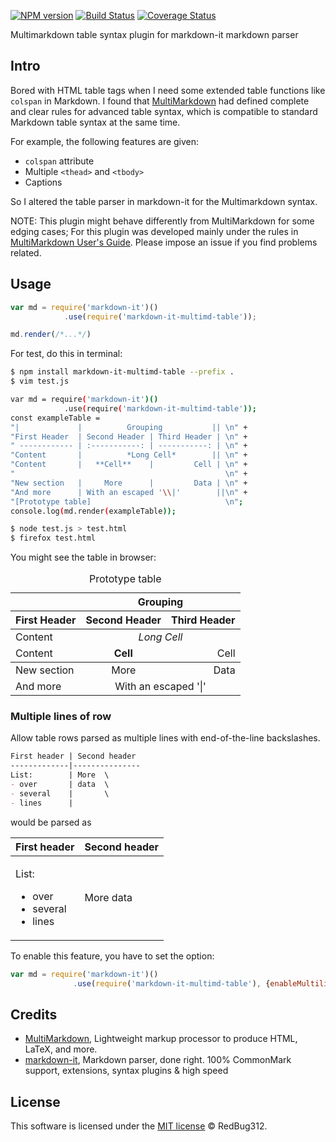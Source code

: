 [![NPM version](https://img.shields.io/npm/v/markdown-it-multimd-table.svg?style=flat)](https://www.npmjs.org/package/markdown-it-multimd-table)
[![Build Status](https://travis-ci.org/RedBug312/markdown-it-multimd-table.svg?branch=master)](https://travis-ci.org/RedBug312/markdown-it-multimd-table)
[![Coverage Status](https://coveralls.io/repos/github/RedBug312/markdown-it-multimd-table/badge.svg?branch=master)](https://coveralls.io/github/RedBug312/markdown-it-multimd-table?branch=master)

Multimarkdown table syntax plugin for markdown-it markdown parser 

## Intro
Bored with HTML table tags when I need some extended table functions like `colspan` in Markdown. I found that [MultiMarkdown](https://fletcher.github.io/MultiMarkdown-6/) had defined complete and clear rules for advanced table syntax, which is compatible to standard Markdown table syntax at the same time.

For example, the following features are given:
* `colspan` attribute
* Multiple `<thead>` and `<tbody>`
* Captions

So I altered the table parser in markdown-it for the Multimarkdown syntax.

NOTE: This plugin might behave differently from MultiMarkdown for some edging cases; For this plugin was developed mainly under the rules in [MultiMarkdown User's Guide](http://fletcher.github.io/MultiMarkdown-5/tables). Please impose an issue if you find problems related.

## Usage
```javascript
var md = require('markdown-it')()
            .use(require('markdown-it-multimd-table'));

md.render(/*...*/)
```

For test, do this in terminal:
```bash
$ npm install markdown-it-multimd-table --prefix .
$ vim test.js

var md = require('markdown-it')()
            .use(require('markdown-it-multimd-table'));
const exampleTable =
"|             |          Grouping           || \n" +
"First Header  | Second Header | Third Header | \n" +
" ------------ | :-----------: | -----------: | \n" +
"Content       |          *Long Cell*        || \n" +
"Content       |   **Cell**    |         Cell | \n" +
"                                               \n" +
"New section   |     More      |         Data | \n" +
"And more      | With an escaped '\\|'        ||\n" +
"[Prototype table]                              \n";
console.log(md.render(exampleTable));

$ node test.js > test.html
$ firefox test.html
```

You might see the table in browser:

<table>
<thead>
<tr>
<th></th>
<th style="text-align:center" colspan="2">Grouping</th>
</tr>
<tr>
<th>First Header</th>
<th style="text-align:center">Second Header</th>
<th style="text-align:right">Third Header</th>
</tr>
</thead>
<tbody>
<tr>
<td>Content</td>
<td style="text-align:center" colspan="2"><em>Long Cell</em></td>
</tr>
<tr>
<td>Content</td>
<td style="text-align:center"><strong>Cell</strong></td>
<td style="text-align:right">Cell</td>
</tr>
</tbody>
<tbody>
<tr>
<td>New section</td>
<td style="text-align:center">More</td>
<td style="text-align:right">Data</td>
</tr>
<tr>
<td>And more</td>
<td style="text-align:center" colspan="2">With an escaped '|'</td>
</tr>
</tbody>
<caption id="prototypetable">Prototype table</caption>
</table>

### Multiple lines of row

Allow table rows parsed as multiple lines with end-of-the-line backslashes.

```markdown
First header | Second header
-------------|---------------
List:        | More  \
- over       | data  \
- several    |       \
- lines      |
```

would be parsed as

<table>
<thead>
<tr>
<th>First header</th>
<th>Second header</th>
</tr>
</thead>
<tbody>
<tr>
<td>
<p>List:</p>
<ul>
<li>over</li>
<li>several</li>
<li>lines</li>
</ul>
</td>
<td>
<p>More
data</p>
</td>
</tr>
</tbody>
</table>

To enable this feature, you have to set the option:

```javascript
var md = require('markdown-it')()
              .use(require('markdown-it-multimd-table'), {enableMultilineRows: true});
```

## Credits
* [MultiMarkdown](https://fletcher.github.io/MultiMarkdown-6/), Lightweight markup processor to produce HTML, LaTeX, and more.
* [markdown-it](https://markdown-it.github.io/), Markdown parser, done right. 100% CommonMark support, extensions, syntax plugins & high speed

## License
This software is licensed under the [MIT license](https://opensource.org/licenses/mit-license.php) © RedBug312.
